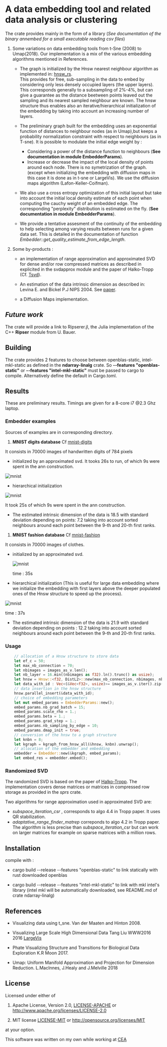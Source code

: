 # A data embedding tool and related data analysis or clustering

The crate provides mainly in the form of a library (*See documentation of the binary annembed for a small executable reading csv files*)
1. Some variations on data embedding tools from t-Sne (2008) to Umap(2018).
   Our implementation is a mix of the various embedding algorithms mentioned in References.

   - The graph is initialized by the Hnsw nearest neighbour algorithm as implemented in: [hnsw_rs](https://crates.io/crates/hnsw_rs).   
     This provides for free, sub-sampling in the data to embed by considering only less densely occupied layers (the upper layers). This corresponds generally to a subsampling of 2%-4%, but can give a guarantee as the distance beetween points leaved out the sampling and its nearest sampled neighbour are known. The hnsw structure thus enables also an iterative/hierarchical initialization of the embedding by taking into account an increasing number of layers.
  
   - The preliminary graph built for the embedding uses an exponential function of distances to neighbour nodes (as in Umap),but keeps a    probability normalization constraint with respect to neighbours (as in T-sne).
    It is possible to modulate the initial edge weight by :
      - Considering a power of the distance function to neighbours (**See documentation in module EmbedderParams**).  
      - Increase or decrease the impact of the local density of points around each node. There is no symetrization of the graph. (except when initializing the embedding with diffusion maps in this case it is done as in t-sne or LargeVis). We use the diffusion maps algorithm (Lafon-Keller-Coifman).

   - We also use a cross entropy optimization of this initial layout but take into account the initial local density estimate of each point when computing the cauchy weight of an embedded edge. The corresponding "perplexity" distribution is estimated on the fly. (**See documentation in module EmbedderParams**).

    - We provide a tentative assesment of the continuity of the embedding to help selecting among varying results between runs for a given data set. This is detailed in the documentation of function *Embedder::get_quality_estimate_from_edge_length*.
    
 1. Some by-products :
   
    - an implementation of range approximation and approximated SVD for dense and/or row compressed matrices as described in explicited in the svdapprox module and the paper of Halko-Tropp (Cf. [Tsvd](https://arxiv.org/abs/0909.4061)).

    - An estimation of the data intrinsic dimension as described in:  
            Levina E. and Bickel P.J NIPS 2004.  See [paper](https://www.stat.berkeley.edu/~bickel/mldim.pdf).
  
    - a Diffusion Maps implementation.

## *Future work*

The crate will provide a link to Ripserer.jl, the Julia implementation of the C++ **Ripser** module from U. Bauer.

## Building

 The crate provides 2 features to choose between openblas-static, intel-mkl-static as defined in the  **ndarray-linalg** crate. 
So **--features "openblas-static"** or  **--features "intel-mkl-static"** must be passed to cargo to compile. Alternatively define the default in Cargo.toml.
## Results

These are preliminary results.
Timings are given for a 8-core i7 @2.3 Ghz laptop.

### Embedder examples

Sources of examples are in corresponding directory.

1. **MNIST digits database**  Cf [mnist-digits](http://yann.lecun.com/exdb/mnist/)

It consists in 70000 images of handwritten digits of 784 pixels

- initialized by an approximated svd.
It tooks 26s to run, of which 9s were spent in the ann construction.

![mnist](Images/mnist_digit-B30S1E10k6-26s.csv-2.-compressed.jpg)

- hierarchical initialization

![mnist](Images/mnist_digits-HB30S1E10k6-25s.csv-2-compressed.jpg)

It took 25s of which 9s were spent in the ann construction.

- The estimated intrinsic dimension of the data is 18.5 with standard deviation depending on points: 7.2
  taking into account sorted neighbours around each point between the 9-th and 20-th first ranks.

1. **MNIST fashion database** Cf [mnist-fashion](https://github.com/zalandoresearch/fashion-mnist/tree/master/data/fashion)

It consists in 70000 images of clothes.

- initialized by an approximated svd.
  
  ![mnist](Images/mnist_fashionB15S1E10k6-35s.csv-2compressed.jpg)

   time : 35s

- hierarchical initialization
  (This is useful for large data embedding where we initialize the embedding with first layers above the deeper populated ones of the Hnsw structure to speed up the process).

 ![mnist](Images/mnist_fashionHB15S1E10k6-37s.csv-1-compressed.jpg)

 time : 37s 
   
- The estimated intrinsic dimension of the data is 21.9 with standard deviation depending on points : 12.2 taking into account sorted neighbours around each point between the 9-th and 20-th first ranks.
### Usage
```rust
    // allocation of a Hnsw structure to store data
    let ef_c = 50;
    let max_nb_connection = 70;
    let nbimages = images_as_v.len();
    let nb_layer = 16.min((nbimages as f32).ln().trunc() as usize);
    let hnsw = Hnsw::<f32, DistL2>::new(max_nb_connection, nbimages, nb_layer, ef_c, DistL2{});
    let data_with_id : Vec<(&Vec<f32>, usize)>= images_as_v.iter().zip(0..images_as_v.len()).collect();
    // data insertion in the hnsw structure
    hnsw.parallel_insert(&data_with_id);
    // choice of embedding parameters 
    let mut embed_params = EmbedderParams::new();
    embed_params.nb_grad_batch = 15;
    embed_params.scale_rho = 1.;
    embed_params.beta = 1.;
    embed_params.grad_step = 1.;
    embed_params.nb_sampling_by_edge = 10;
    embed_params.dmap_init = true;
    // conversion of the hnsw to a graph structure
    let knbn = 8;
    let kgraph = kgraph_from_hnsw_all(&hnsw, knbn).unwrap();
    // allocation of the embedder and embedding
    embedder = Embedder::new(&kgraph, embed_params);
    let embed_res = embedder.embed();
```
### Randomized SVD

The randomized SVD is based on the paper of [Halko-Tropp](https://epubs.siam.org/doi/abs/10.1137/090771806).
The implementation covers dense matrices or matrices in compressed row storage as provided in the *sprs* crate.

Two algorithms for range approximation used in approximated SVD are:
- *subspace_iteration_csr* , corresponds to algo 4.4 in Tropp paper. It uses QR stabilization.  
- *adaptative_range_finder_matrep* correponds to algo 4.2 in Tropp paper.  The algorithm is less precise than *subspace_iteration_csr*  but can work on larger matrices for example on sparse matrices with a million rows.



## Installation

compile with : 

* cargo build --release --features "openblas-static" to link statically with rust downloaded openblas
  
* cargo build --release --features "intel-mkl-static" to link with mkl intel's library 
    (intel mkl will be automatically downloaded, see README.md of crate ndarray-linalg)


## References

- Visualizing data using t_sne.
  Van der Maaten and Hinton 2008.

- Visualizing Large Scale High Dimensional Data
  Tang Liu WWW2016 2016 [LargeVis](https://arxiv.org/pdf/1602.00370.pdf)
  
- Phate Visualizing Structure and Transitions for Biological Data Exploration
  K.R Moon 2017.

- Umap: Uniform Manifold Approximation and Projection for Dimension Reduction.
  L.MacInnes, J.Healy and J.Melville 2018

## License

Licensed under either of

1. Apache License, Version 2.0, [LICENSE-APACHE](LICENSE-APACHE) or <http://www.apache.org/licenses/LICENSE-2.0>
  
2. MIT license [LICENSE-MIT](LICENSE-MIT) or <http://opensource.org/licenses/MIT>

at your option.

This software was written on my own while working at [CEA](http://www.cea.fr/)
